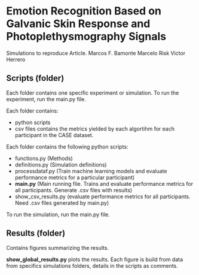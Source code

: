 # Emotion Recognition Based on Galvanic Skin Response and Photoplethysmography Signals

Simulations to reproduce Article. 
Marcos F. Bamonte
Marcelo Risk
Victor Herrero


## Scripts (folder)

Each folder contains one specific experiment or simulation. To run the experiment, run the main.py file. 

Each folder contains:
* python scripts
* csv files contains the metrics yielded by each algortihm for each participant in the CASE dataset. 

Each folder contains the following python scripts:
* functions.py (Methods)
* definitions.py (Simulation definitions)
* processdataf.py (Train machine learning models and evaluate performance metrics for a particular participant)
* **main.py** (Main running file. Trains and evaluate performance metrics for all participants. Generate .csv files with results)
* show_csv_results.py (evaluate performance metrics for all participants. Need .csv files generated by main.py)

To run the simulation, run the main.py file. 



## Results (folder)

Contains figures summarizing the results. 

**show_global_results.py** plots the results. Each figure is build from data from specifics simulations folders, details in the scripts as comments. 

